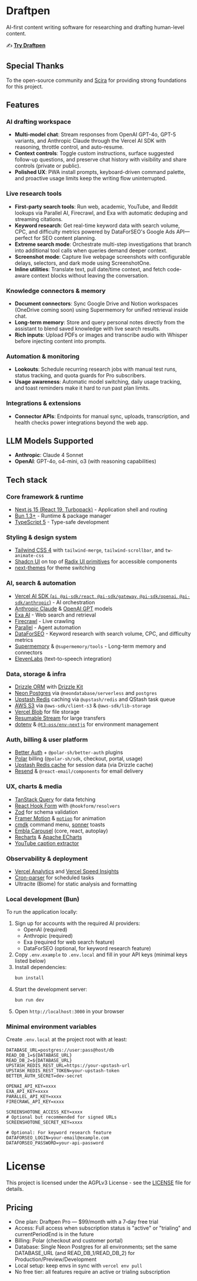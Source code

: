 # Draftpen

AI-first content writing software for researching and drafting human-level content.

✍️ **[Try Draftpen](https://draftpen.com)**

## Special Thanks

To the open-source community and [Scira](https://github.com/zaidmukaddam/scira) for providing strong foundations for this project.

## Features

### AI drafting workspace

- **Multi-model chat**: Stream responses from OpenAI GPT-4o, GPT-5 variants, and Anthropic Claude through the Vercel AI SDK with reasoning, throttle control, and auto-resume.
- **Context controls**: Toggle custom instructions, surface suggested follow-up questions, and preserve chat history with visibility and share controls (private or public).
- **Polished UX**: PWA install prompts, keyboard-driven command palette, and proactive usage limits keep the writing flow uninterrupted.

### Live research tools

- **First-party search tools**: Run web, academic, YouTube, and Reddit lookups via Parallel AI, Firecrawl, and Exa with automatic deduping and streaming citations.
- **Keyword research**: Get real-time keyword data with search volume, CPC, and difficulty metrics powered by DataForSEO's Google Ads API—perfect for SEO content planning.
- **Extreme search mode**: Orchestrate multi-step investigations that branch into additional tool calls when queries demand deeper context.
- **Screenshot mode**: Capture live webpage screenshots with configurable delays, selectors, and dark mode using ScreenshotOne.
- **Inline utilities**: Translate text, pull date/time context, and fetch code-aware context blocks without leaving the conversation.

### Knowledge connectors & memory

- **Document connectors**: Sync Google Drive and Notion workspaces (OneDrive coming soon) using Supermemory for unified retrieval inside chat.
- **Long-term memory**: Store and query personal notes directly from the assistant to blend saved knowledge with live search results.
- **Rich inputs**: Upload PDFs or images and transcribe audio with Whisper before injecting content into prompts.

### Automation & monitoring

- **Lookouts**: Schedule recurring research jobs with manual test runs, status tracking, and quota guards for Pro subscribers.
- **Usage awareness**: Automatic model switching, daily usage tracking, and toast reminders make it hard to run past plan limits.

### Integrations & extensions

- **Connector APIs**: Endpoints for manual sync, uploads, transcription, and health checks power integrations beyond the web app.

## LLM Models Supported

- **Anthropic**: Claude 4 Sonnet
- **OpenAI**: GPT-4o, o4-mini, o3 (with reasoning capabilities)

## Tech stack

### Core framework & runtime

- [Next.js 15 (React 19, Turbopack)](https://nextjs.org/) - Application shell and routing
- [Bun 1.3+](https://bun.sh/) - Runtime & package manager
- [TypeScript 5](https://www.typescriptlang.org/) - Type-safe development

### Styling & design system

- [Tailwind CSS 4](https://tailwindcss.com/) with `tailwind-merge`, `tailwind-scrollbar`, and `tw-animate-css`
- [Shadcn UI](https://ui.shadcn.com/) on top of [Radix UI primitives](https://www.radix-ui.com/) for accessible components
- [next-themes](https://github.com/pacocoursey/next-themes) for theme switching

### AI, search & automation

- [Vercel AI SDK (`ai`, `@ai-sdk/react`, `@ai-sdk/gateway`, `@ai-sdk/openai`, `@ai-sdk/anthropic`)](https://sdk.vercel.ai/docs) - AI orchestration
- [Anthropic Claude](https://www.anthropic.com/claude) & [OpenAI GPT](https://platform.openai.com/) models
- [Exa AI](https://exa.ai/) - Web search and retrieval
- [Firecrawl](https://firecrawl.dev/) - Live crawling
- [Parallel](https://parallel.to/) - Agent automation
- [DataForSEO](https://dataforseo.com/) - Keyword research with search volume, CPC, and difficulty metrics
- [Supermemory](https://supermemory.ai/) & `@supermemory/tools` - Long-term memory and connectors
- [ElevenLabs](https://elevenlabs.io/) (text-to-speech integration)

### Data, storage & infra

- [Drizzle ORM](https://orm.drizzle.team/) with [Drizzle Kit](https://github.com/drizzle-team/drizzle-kit)
- [Neon Postgres](https://neon.tech/) via `@neondatabase/serverless` and `postgres`
- [Upstash Redis](https://upstash.com/) caching via `@upstash/redis` and QStash task queue
- [AWS S3](https://aws.amazon.com/s3/) via `@aws-sdk/client-s3` & `@aws-sdk/lib-storage`
- [Vercel Blob](https://vercel.com/docs/storage/vercel-blob) for file storage
- [Resumable Stream](https://github.com/transitive-bullshit/resumable-stream) for large transfers
- [dotenv](https://github.com/motdotla/dotenv) & [`@t3-oss/env-nextjs`](https://env.t3.gg/) for environment management

### Auth, billing & user platform

- [Better Auth](https://github.com/better-auth/better-auth) + `@polar-sh/better-auth` plugins
- [Polar](https://polar.sh/) billing (`@polar-sh/sdk`, checkout, portal, usage)
- [Upstash Redis cache](https://upstash.com/redis) for session data (via Drizzle cache)
- [Resend](https://resend.com/) & `@react-email/components` for email delivery

### UX, charts & media

- [TanStack Query](https://tanstack.com/query/latest) for data fetching
- [React Hook Form](https://react-hook-form.com/) with `@hookform/resolvers`
- [Zod](https://zod.dev/) for schema validation
- [Framer Motion](https://www.framer.com/motion/) & [`motion`](https://motion.dev/) for animation
- [cmdk](https://cmdk.paco.me/) command menu, [sonner](https://sonner.emilkowal.ski/) toasts
- [Embla Carousel](https://www.embla-carousel.com/) (core, react, autoplay)
- [Recharts](https://recharts.org/) & [Apache ECharts](https://echarts.apache.org/en/index.html)
- [YouTube caption extractor](https://www.npmjs.com/package/youtube-caption-extractor)

### Observability & deployment

- [Vercel Analytics](https://vercel.com/docs/analytics) and [Vercel Speed Insights](https://vercel.com/docs/speed-insights)
- [Cron-parser](https://www.npmjs.com/package/cron-parser) for scheduled tasks
- Ultracite (Biome) for static analysis and formatting

### Local development (Bun)

To run the application locally:

1. Sign up for accounts with the required AI providers:
   - OpenAI (required)
   - Anthropic (required)
   - Exa (required for web search feature)
   - DataForSEO (optional, for keyword research feature)
2. Copy `.env.example` to `.env.local` and fill in your API keys (minimal keys listed below)
3. Install dependencies:
   ```bash
   bun install
   ```
4. Start the development server:
   ```bash
   bun run dev
   ```
5. Open `http://localhost:3000` in your browser

### Minimal environment variables

Create `.env.local` at the project root with at least:

```
DATABASE_URL=postgres://user:pass@host/db
READ_DB_1=${DATABASE_URL}
READ_DB_2=${DATABASE_URL}
UPSTASH_REDIS_REST_URL=https://your-upstash-url
UPSTASH_REDIS_REST_TOKEN=your-upstash-token
BETTER_AUTH_SECRET=dev-secret

OPENAI_API_KEY=xxxx
EXA_API_KEY=xxxx
PARALLEL_API_KEY=xxxx
FIRECRAWL_API_KEY=xxxx

SCREENSHOTONE_ACCESS_KEY=xxxx
# Optional but recommended for signed URLs
SCREENSHOTONE_SECRET_KEY=xxxx

# Optional: For keyword research feature
DATAFORSEO_LOGIN=your-email@example.com
DATAFORSEO_PASSWORD=your-api-password
```

# License

This project is licensed under the AGPLv3 License - see the [LICENSE](LICENSE) file for details.

## Pricing

- One plan: Draftpen Pro — $99/month with a 7‑day free trial
- Access: Full access when subscription status is "active" or "trialing" and currentPeriodEnd is in the future
- Billing: Polar (checkout and customer portal)
- Database: Single Neon Postgres for all environments; set the same DATABASE_URL (and READ_DB_1/READ_DB_2) for Production/Preview/Development
- Local setup: keep envs in sync with `vercel env pull`
- No free tier: all features require an active or trialing subscription
